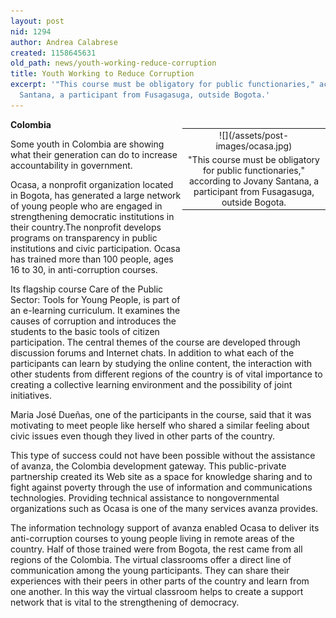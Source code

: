 ```yaml
---
layout: post
nid: 1294
author: Andrea Calabrese
created: 1158645631
old_path: news/youth-working-reduce-corruption
title: Youth Working to Reduce Corruption
excerpt: '"This course must be obligatory for public functionaries," according to Jovany
  Santana, a participant from Fusagasuga, outside Bogota.'
---
```


<table align="right" border="0" style="width:229px;height:312px;"><tbody><tr><td align="center" valign="middle">![](/assets/post-images/ocasa.jpg)</td></tr><tr><td align="center" valign="bottom">"This course must be obligatory for public functionaries," according to Jovany Santana, a participant from Fusagasuga, outside Bogota.</td></tr></tbody></table>

**Colombia**

Some youth in Colombia are showing what their generation can do to increase accountability in government.

Ocasa, a nonprofit organization located in Bogota, has generated a large network of young people who are engaged in strengthening democratic institutions in their country.The nonprofit develops programs on transparency in public institutions and civic participation. Ocasa has trained more than 100 people, ages 16 to 30, in anti-corruption courses.

Its flagship course Care of the Public Sector: Tools for Young People, is part of an e-learning curriculum. It examines the causes of corruption and introduces the students to the basic tools of citizen participation. The central themes of the course are developed through discussion forums and Internet chats. In addition to what each of the participants can learn by studying the online content, the interaction with other students from different regions of the country is of vital importance to creating a collective learning environment and the possibility of joint initiatives.

Maria José Dueñas, one of the participants in the course, said that it was motivating to meet people like herself who shared a similar feeling about civic issues even though they lived in other parts of the country.

This type of success could not have been possible without the assistance of avanza, the Colombia development gateway. This public-private partnership created its Web site as a space for knowledge sharing and to fight against poverty through the use of information and communications technologies. Providing technical assistance to nongovernmental organizations such as Ocasa is one of the many services avanza provides.

The information technology support of avanza enabled Ocasa to deliver its anti-corruption courses to young people living in remote areas of the country. Half of those trained were from Bogota, the rest came from all regions of the Colombia. The virtual classrooms offer a direct line of communication among the young participants. They can share their experiences with their peers in other parts of the country and learn from one another. In this way the virtual classroom helps to create a support network that is vital to the strengthening of democracy.
